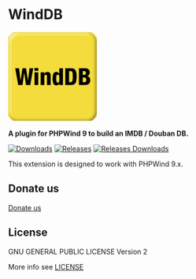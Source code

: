 WindDB
======

![WindDB Logo](extensions/dimdb/res/images/WindDB.png)

**A plugin for PHPWind 9 to build an IMDB / Douban DB.**

[![Downloads](https://img.shields.io/github/downloads/kinosang/WindDB/total.svg)](https://github.com/kinosang/WindDB/releases)
[![Releases](https://img.shields.io/github/release/kinosang/WindDB.svg)](https://github.com/kinosang/WindDB/releases/latest)
[![Releases Downloads](https://img.shields.io/github/downloads/kinosang/WindDB/latest/total.svg)](https://github.com/kinosang/WindDB/releases/latest)

This extension is designed to work with PHPWind 9.x.

## Donate us

[Donate us](https://7in0.me/#donate)

## License

GNU GENERAL PUBLIC LICENSE Version 2

More info see [LICENSE](LICENSE)
